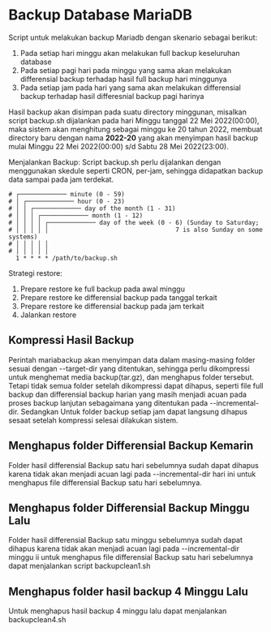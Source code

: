 # Backup Database MariaDB
Script untuk melakukan backup Mariadb dengan skenario sebagai berikut:
1. Pada setiap hari minggu akan melakukan full backup keseluruhan database
2. Pada setiap pagi hari pada minggu yang sama akan melakukan differensial backup terhadap hasil full backup hari minggunya
3. Pada setiap jam pada hari yang sama akan melakukan differensial backup terhadap hasil differesnial backup pagi harinya

Hasil backup akan disimpan pada suatu directory minggunan, misalkan script backup.sh dijalankan pada hari Minggu tanggal 22 Mei 2022(00:00),
maka sistem akan menghitung sebagai minggu ke 20 tahun 2022, membuat directory baru dengan nama <b>2022-20</b> yang akan menyimpan
hasil backup mulai Minggu 22 Mei 2022(00:00) s/d Sabtu 28 Mei 2022(23:00).

Menjalankan Backup:
Script backup.sh perlu dijalankan dengan menggunakan skedule seperti CRON, per-jam, sehingga didapatkan backup data sampai
pada jam terdekat.

```
# ┌───────────── minute (0 - 59)
# │ ┌───────────── hour (0 - 23)
# │ │ ┌───────────── day of the month (1 - 31)
# │ │ │ ┌───────────── month (1 - 12)
# │ │ │ │ ┌───────────── day of the week (0 - 6) (Sunday to Saturday;
# │ │ │ │ │                                   7 is also Sunday on some systems)
# │ │ │ │ │
# │ │ │ │ │
  1 * * * * /path/to/backup.sh
```

Strategi restore:
1. Prepare restore ke full backup pada awal minggu
2. Prepare restore ke differensial backup pada tanggal terkait
3. Prepare restore ke differensial backup pada jam terkait
4. Jalankan restore

## Kompressi Hasil Backup
Perintah mariabackup akan menyimpan data dalam masing-masing folder sesuai dengan --target-dir yang ditentukan, sehingga perlu
dikompressi untuk menghemat media backup(tar.gz), dan menghapus folder tersebut. Tetapi tidak semua folder setelah dikompressi
dapat dihapus, seperti file full backup dan differensial backup harian yang masih menjadi acuan pada proses backup lanjutan
sebagaimana yang ditentukan pada --incremental-dir. Sedangkan Untuk folder backup setiap jam dapat langsung dihapus sesaat setelah
kompressi selesai dilakukan sistem.

## Menghapus folder Differensial Backup Kemarin
Folder hasil differensial Backup satu hari sebelumnya sudah dapat dihapus karena tidak akan menjadi acuan lagi pada --incremental-dir hari ini
untuk menghapus file differensial Backup satu hari sebelumnya.

## Menghapus folder Differensial Backup Minggu Lalu
Folder hasil differensial Backup satu minggu sebelumnya sudah dapat dihapus karena tidak akan menjadi acuan lagi pada --incremental-dir minggu ii
untuk menghapus file differensial Backup satu hari sebelumnya dapat menjalankan script backupclean1.sh

## Menghapus folder hasil backup 4 Minggu Lalu
Untuk menghapus hasil backup 4 minggu lalu dapat menjalankan backupclean4.sh


